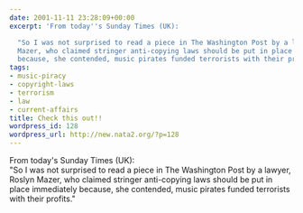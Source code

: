 ```yaml
---
date: 2001-11-11 23:28:09+00:00
excerpt: 'From today''s Sunday Times (UK):

  "So I was not surprised to read a piece in The Washington Post by a lawyer, Roslyn
  Mazer, who claimed stringer anti-copying laws should be put in place immediately
  because, she contended, music pirates funded terrorists with their profits."'
tags:
- music-piracy
- copyright-laws
- terrorism
- law
- current-affairs
title: Check this out!!
wordpress_id: 128
wordpress_url: http://new.nata2.org/?p=128
---
```


From today's Sunday Times (UK):<br/>
"So I was not surprised to read a piece in The Washington Post by a lawyer, Roslyn Mazer, who claimed stringer anti-copying laws should be put in place immediately because, she contended, music pirates funded terrorists with their profits."